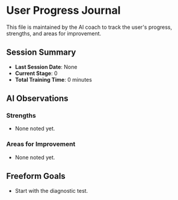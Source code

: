 # User Progress Journal

This file is maintained by the AI coach to track the user's progress, strengths, and areas for improvement.

## Session Summary
- **Last Session Date**: None
- **Current Stage**: 0
- **Total Training Time**: 0 minutes

## AI Observations
### Strengths
- None noted yet.
### Areas for Improvement
- None noted yet.

## Freeform Goals
- Start with the diagnostic test.
